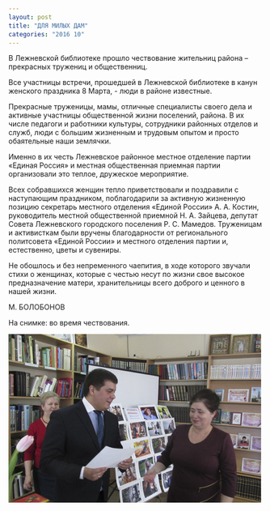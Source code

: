 ```yaml
---
layout: post
title: "ДЛЯ МИЛЫХ ДАМ"
categories: "2016 10"
---
```


В Лежневской библиотеке прошло чествование жительниц района – прекрасных тружениц и общественниц.

Все участницы встречи, прошедшей в Лежневской библиотеке в канун женского праздника 8 Марта, - люди в районе известные.

Прекрасные труженицы, мамы, отличные специалисты своего дела и активные участницы общественной жизни поселений, района. В их числе педагоги и работники культуры, сотрудники районных отделов и служб, люди с большим жизненным и трудовым опытом и просто обаятельные наши землячки.

Именно в их честь Лежневское районное местное отделение партии «Единая Россия» и местная общественная приемная партии организовали это теплое, дружеское мероприятие.

Всех собравшихся женщин тепло приветствовали и поздравили с наступающим праздником, поблагодарили за активную жизненную позицию  секретарь местного отделения «Единой России» А. А. Костин, руководитель местной общественной приемной Н. А. Зайцева, депутат Совета Лежневского городского поселения Р. С. Мамедов. Труженицам и активисткам были вручены благодарности от регионального политсовета «Единой России» и местного отделения партии и, естественно, цветы и сувениры.

Не обошлось и без непременного чаепития, в ходе которого звучали стихи о женщинах, которые с честью несут по жизни свое высокое предназначение матери, хранительницы всего доброго и ценного в нашей жизни.

М. БОЛОБОНОВ

На снимке: во время чествования.

![1](/images/810-5.JPG)
